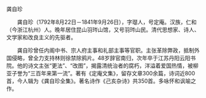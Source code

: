 龚自珍

　　龚自珍（1792年8月22日－1841年9月26日），字璱人，号定庵。汉族，仁和（今浙江杭州）人。晚年居住昆山羽琌山馆，又号羽琌山民。清代思想家、诗人、文学家和改良主义的先驱者。

　　龚自珍曾任内阁中书、宗人府主事和礼部主事等官职。主张革除弊政，抵制外国侵略，曾全力支持林则徐禁除鸦片。48岁辞官南归，次年卒于江苏丹阳云阳书院。他的诗文主张“更法”、“改图”，揭露清统治者的腐朽，洋溢着爱国热情，被柳亚子誉为“三百年来第一流”。著有《定庵文集》，留存文章300余篇，诗词近800首，今人辑为《龚自珍全集》。著名诗作《己亥杂诗》共350首。多咏怀和讽喻之作。